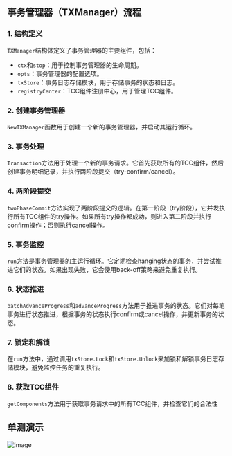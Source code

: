 ## 事务管理器（TXManager）流程

### 1. 结构定义

`TXManager`结构体定义了事务管理器的主要组件，包括：
- `ctx`和`stop`：用于控制事务管理器的生命周期。
- `opts`：事务管理器的配置选项。
- `txStore`：事务日志存储模块，用于存储事务的状态和日志。
- `registryCenter`：TCC组件注册中心，用于管理TCC组件。

### 2. 创建事务管理器

`NewTXManager`函数用于创建一个新的事务管理器，并启动其运行循环。

### 3. 事务处理

`Transaction`方法用于处理一个新的事务请求。它首先获取所有的TCC组件，然后创建事务明细记录，并执行两阶段提交（try-confirm/cancel）。

### 4. 两阶段提交

`twoPhaseCommit`方法实现了两阶段提交的逻辑。在第一阶段（try阶段），它并发执行所有TCC组件的try操作。如果所有try操作都成功，则进入第二阶段并执行confirm操作；否则执行cancel操作。

### 5. 事务监控

`run`方法是事务管理器的主运行循环。它定期检查hanging状态的事务，并尝试推进它们的状态。如果出现失败，它会使用back-off策略来避免重复执行。

### 6. 状态推进

`batchAdvanceProgress`和`advanceProgress`方法用于推进事务的状态。它们对每笔事务进行状态推进，根据事务的状态执行confirm或cancel操作，并更新事务的状态。

### 7. 锁定和解锁

在`run`方法中，通过调用`txStore.Lock`和`txStore.Unlock`来加锁和解锁事务日志存储模块，避免监控任务的重复执行。

### 8. 获取TCC组件

`getComponents`方法用于获取事务请求中的所有TCC组件，并检查它们的合法性

## 单测演示
![image](https://github.com/Zhubaiali/tccTrx/assets/69970253/16cdcfb3-4e0a-4d2b-b6ec-8a72a1ea22fd)
